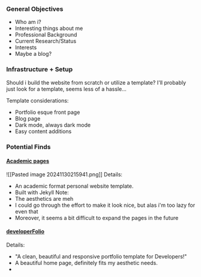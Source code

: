 ### General Objectives
* Who am i?
* Interesting things about me
* Professional Background
* Current Research/Status
* Interests
* Maybe a blog?

### Infrastructure + Setup
Should i build the website from scratch or utilize a template? I'll probably just look for a template, seems less of a hassle...

Template considerations:
- Portfolio esque front page
- Blog page
- Dark mode, always dark mode
- Easy content additions

### Potential Finds
#### [Academic pages](https://github.com/academicpages/academicpages.github.io)
![[Pasted image 20241130215941.png]]
Details:
- An academic format personal website template.
- Built with Jekyll
Note:
- The aesthetics are meh
- I could go through the effort to make it look nice, but alas i'm too lazy for even that
- Moreover, it seems a bit difficult to expand the pages in the future


#### [developerFolio](https://github.com/saadpasta/developerFolio)
Details:
- "A clean, beautiful and responsive portfolio template for Developers!"
- A beautiful home page, definitely fits my aesthetic needs.
- 